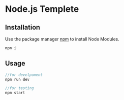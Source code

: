 # Node.js Templete


## Installation

Use the package manager [npm]() to install Node Modules.

```bash
npm i
```

## Usage

```javascript
//for develpoment
npm run dev

//for testing
npm start
```

